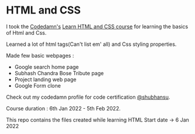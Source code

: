 # HTML and CSS   

I took the [Codedamn's](https://codedamn.com/) [Learn HTML and CSS course](https://codedamn.com/learn/html-css) for learning the basics of Html and Css.  

Learned a lot of html tags(Can't list em' all) and Css styling properties.   

Made few basic webpages :
- Google search home page
- Subhash Chandra Bose Tribute page
- Project landing web page
- Google Form clone 

Check out my codedamn profile for code certification [@shubhansu](https://codedamn.com/user/shubhansu).

Course duration : 6th Jan 2022 - 5th Feb 2022.  

This repo contains the files created while learning HTML 
Start date -> 6 Jan 2022 